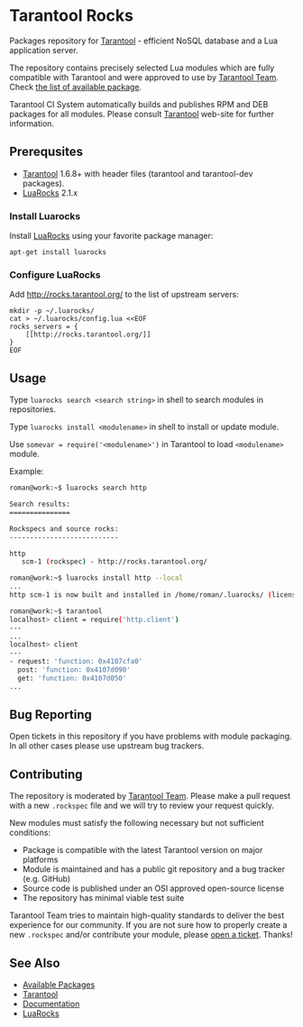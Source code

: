 Tarantool Rocks
===============

Packages repository for [Tarantool] - efficient NoSQL database and a Lua application server.

The repository contains precisely selected Lua modules which are fully
compatible with Tarantool and were approved to use by [Tarantool Team][Tarantool].
Check [the list of available package][Available Packages].

Tarantool CI System automatically builds and publishes RPM and DEB packages for all modules. Please consult [Tarantool] web-site for further information. 

## Prerequsites

 * [Tarantool] 1.6.8+ with header files (tarantool and tarantool-dev packages).
 * [LuaRocks] 2.1.x

### Install Luarocks

Install [LuaRocks] using your favorite package manager:

```
apt-get install luarocks
```

### Configure LuaRocks

Add http://rocks.tarantool.org/ to the list of upstream servers:

```shell
mkdir -p ~/.luarocks/
cat > ~/.luarocks/config.lua <<EOF
rocks_servers = {
    [[http://rocks.tarantool.org/]]
}
EOF
```

## Usage

Type `luarocks search <search string>` in shell to search modules in repositories.

Type `luarocks install <modulename>` in shell to install or update module. 

Use ```somevar = require('<modulename>')``` in Tarantool to load `<modulename>` module.

Example:

```bash
roman@work:~$ luarocks search http

Search results:
===============

Rockspecs and source rocks:
---------------------------

http
   scm-1 (rockspec) - http://rocks.tarantool.org/

roman@work:~$ luarocks install http --local
...
http scm-1 is now built and installed in /home/roman/.luarocks/ (license: BSD)

roman@work:~$ tarantool
localhost> client = require('http.client')
---
...
localhost> client
---
- request: 'function: 0x4107cfa0'
  post: 'function: 0x4107d090'
  get: 'function: 0x4107d050'
...
```

## Bug Reporting

Open tickets in this repository if you have problems with module packaging.
In all other cases please use upstream bug trackers.

## Contributing

The repository is moderated by [Tarantool Team][Tarantool]. Please make a pull request with a new ``.rockspec`` file and we will try to review your request quickly.

New modules must satisfy the following necessary but not sufficient conditions:

+ Package is compatible with the latest Tarantool version on major platforms
+ Module is maintained and has a public git repository and a bug tracker (e.g. GitHub)
+ Source code is published under an OSI approved open-source license
+ The repository has minimal viable test suite

Tarantool Team tries to maintain high-quality standards to deliver the best experience for our community. 
If you are not sure how to properly create a new `.rockspec` and/or contribute your module, please [open a ticket][Bug Tracker]. Thanks!

## See Also

* [Available Packages]
* [Tarantool]
* [Documentation]
* [LuaRocks]

[Tarantool]: http://github.com/tarantool/tarantool
[LuaRocks]: http://github.com/keplerproject/luarocks
[Available Packages]: http://rocks.tarantool.org/
[Documentation]: https://github.com/tarantool/http/wiki
[Bug Tracker]: https://github.com/tarantool/rocks/issues
